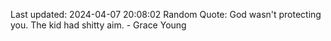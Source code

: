 Last updated: 2024-04-07 20:08:02
Random Quote: God wasn't protecting you. The kid had shitty aim. - Grace Young